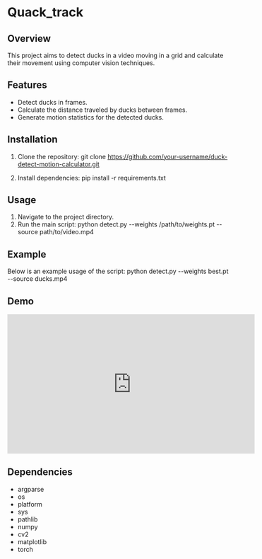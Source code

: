 # Quack_track
## Overview
This project aims to detect ducks in a video moving in a grid and calculate their movement using computer vision techniques.

## Features
- Detect ducks in frames.
- Calculate the distance traveled by ducks between frames.
- Generate motion statistics for the detected ducks.

## Installation
1. Clone the repository:
git clone https://github.com/your-username/duck-detect-motion-calculator.git

2. Install dependencies:
pip install -r requirements.txt

## Usage
1. Navigate to the project directory.
2. Run the main script:
python detect.py --weights /path/to/weights.pt --source path/to/video.mp4

## Example
Below is an example usage of the script:
python detect.py --weights best.pt --source ducks.mp4

## Demo

<iframe width="560" height="315" src="https://youtu.be/olWXXbzrLfk" frameborder="0" allowfullscreen></iframe>


## Dependencies
- argparse
- os
- platform
- sys
- pathlib
- numpy
- cv2
- matplotlib
- torch

